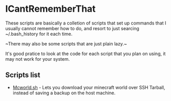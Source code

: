 # ICantRememberThat
These scripts are basically a colletion of scripts that set up commands that I usually cannot remember how to do, and resort to
just searcing ~/.bash_history for it each time.

~There may also be some scripts that are just plain lazy.~

It's good pratice to look at the code for each script that you plan on using, it may not work for your system.

## Scripts list
* [Mcworld.sh](Minecraft/Mcworld.sh) - Lets you download your minecraft world over SSH Tarball, instead of saving a backup on the host machine.
